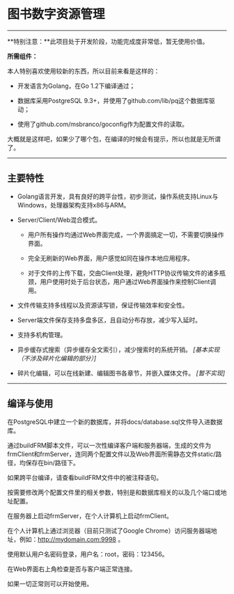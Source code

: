 # 图书数字资源管理 #

--------------

**特别注意：**此项目处于开发阶段，功能完成度非常低，暂无使用价值。

**所需组件：**

本人特别喜欢使用较新的东西，所以目前来看是这样的：

+ 开发语言为Golang，在Go 1.2下编译通过；

+ 数据库采用PostgreSQL 9.3+，并使用了github.com/lib/pq这个数据库驱动；

+ 使用了github.com/msbranco/goconfig作为配置文件的读取。

大概就是这样吧，如果少了哪个包，在编译的时候会有提示，所以也就是无所谓了。

-----

## 主要特性 ##

+ Golang语言开发，具有良好的跨平台性，初步测试，操作系统支持Linux与Windows，处理器架构支持x86与ARM。

+ Server/Client/Web混合模式。

	+ 用户所有操作均通过Web界面完成，一个界面搞定一切，不需要切换操作界面。

	+ 完全无刷新的Web界面，用户感觉如同在操作本地应用程序。

	+ 对于文件的上传下载，交由Client处理，避免HTTP协议传输文件的诸多瓶颈，用户使用时处于后台状态，用户通过Web界面操作来控制Client调用。

+ 文件传输支持多线程以及资源读写锁，保证传输效率和安全性。

+ Server端文件保存支持多盘多区，且自动分布存放，减少写入延时。

+ 支持多机构管理。

+ 异步缓存式搜索（异步缓存全文索引），减少搜索时的系统开销。 _[基本实现（不涉及碎片化编辑的部分）]_

+ 碎片化编辑，可以在线新建、编辑图书各章节，并嵌入媒体文件。 _[暂不实现]_

----

## 编译与使用 ##

在PostgreSQL中建立一个新的数据库，并将docs/database.sql文件导入进数据库。

通过buildFRM脚本文件，可以一次性编译客户端和服务器端，生成的文件为frmClient和frmServer，连同两个配置文件以及Web界面所需静态文件static/路径，均保存在bin/路径下。

如果跨平台编译，请查看buildFRM文件中的被注释语句。

按需要修改两个配置文件里的相关参数，特别是和数据库相关的以及几个端口或地址配置。

在服务器上启动frmServer，在个人计算机上启动frmClient。

在个人计算机上通过浏览器（目前只测试了Google Chrome）访问服务器端地址，例如：http://mydomain.com:9998 。

使用默认用户名密码登录，用户名：root，密码：123456。

在Web界面右上角检查是否与客户端正常连接。

如果一切正常则可以开始使用。
